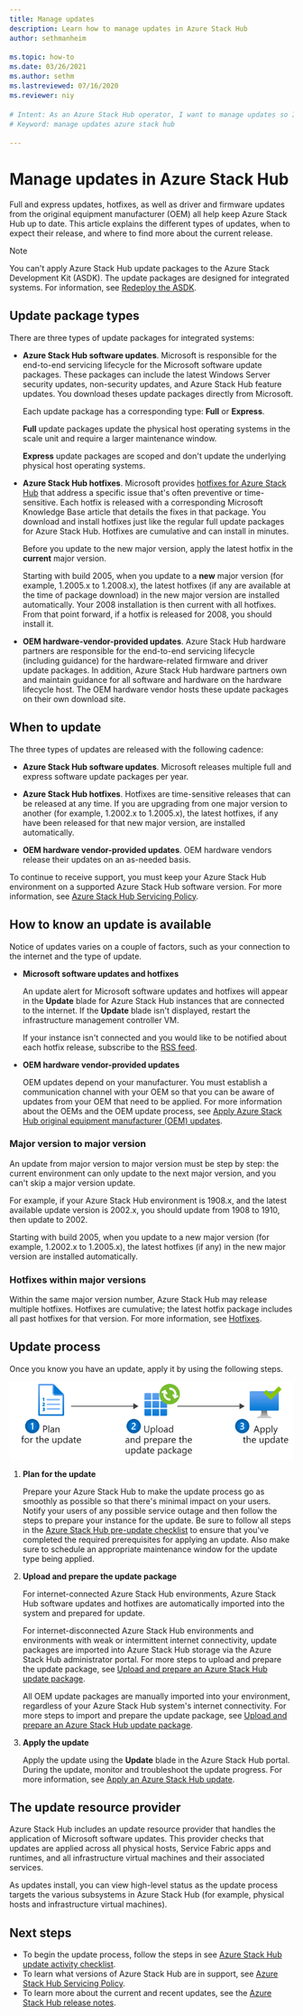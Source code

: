 ```yaml
---
title: Manage updates 
description: Learn how to manage updates in Azure Stack Hub
author: sethmanheim

ms.topic: how-to
ms.date: 03/26/2021
ms.author: sethm
ms.lastreviewed: 07/16/2020
ms.reviewer: niy

# Intent: As an Azure Stack Hub operator, I want to manage updates so I can keep everything up to date.
# Keyword: manage updates azure stack hub

---
```



# Manage updates in Azure Stack Hub

Full and express updates, hotfixes, as well as driver and firmware updates from the original equipment manufacturer (OEM) all help keep Azure Stack Hub up to date. This article explains the different types of updates, when to expect their release, and where to find more about the current release.

> [!NOTE]  
> You can't apply Azure Stack Hub update packages to the Azure Stack Development Kit (ASDK). The update packages are designed for integrated systems. For information, see [Redeploy the ASDK](../asdk/asdk-redeploy.md).

## Update package types

There are three types of update packages for integrated systems:

- **Azure Stack Hub software updates**. Microsoft is responsible for the end-to-end servicing lifecycle for the Microsoft software update packages. These packages can include the latest Windows Server security updates, non-security updates, and Azure Stack Hub feature updates. You download theses update packages directly from Microsoft.

    Each update package has a corresponding type: **Full** or **Express**.

    **Full** update packages update the physical host operating systems in the scale unit and require a larger maintenance window.

    **Express** update packages are scoped and don't update the underlying physical host operating systems.

- **Azure Stack Hub hotfixes**. Microsoft provides [hotfixes for Azure Stack Hub](azure-stack-servicing-policy.md#hotfixes) that address a specific issue that's often preventive or time-sensitive. Each hotfix is released with a corresponding Microsoft Knowledge Base article that details the fixes in that package. You download and install hotfixes just like the regular full update packages for Azure Stack Hub. Hotfixes are cumulative and can install in minutes.

   Before you update to the new major version, apply the latest hotfix in the **current** major version.

   Starting with build 2005, when you update to a **new** major version (for example, 1.2005.x to 1.2008.x), the latest hotfixes (if any are available at the time of package download) in the new major version are installed automatically. Your 2008 installation is then current with all hotfixes. From that point forward, if a hotfix is released for 2008, you should install it.

- **OEM hardware-vendor-provided updates**. Azure Stack Hub hardware partners are responsible for the end-to-end servicing lifecycle (including guidance) for the hardware-related firmware and driver update packages. In addition, Azure Stack Hub hardware partners own and maintain guidance for all software and hardware on the hardware lifecycle host. The OEM hardware vendor hosts these update packages on their own download site.

## When to update

The three types of updates are released with the following cadence:

- **Azure Stack Hub software updates**. Microsoft releases multiple full and express software update packages per year.

- **Azure Stack Hub hotfixes**. Hotfixes are time-sensitive releases that can be released at any time. If you are upgrading from one major version to another (for example, 1.2002.x to 1.2005.x), the latest hotfixes, if any have been released for that new major version, are installed automatically.

- **OEM hardware vendor-provided updates**. OEM hardware vendors release their updates on an as-needed basis.

To continue to receive support, you must keep your Azure Stack Hub environment on a supported Azure Stack Hub software version. For more information, see [Azure Stack Hub Servicing Policy](azure-stack-servicing-policy.md).

## How to know an update is available

Notice of updates varies on a couple of factors, such as your connection to the internet and the type of update.

- **Microsoft software updates and hotfixes**

    An update alert for Microsoft software updates and hotfixes will appear in the **Update** blade for Azure Stack Hub instances that are connected to the internet. If the **Update** blade isn't displayed, restart the infrastructure management controller VM.

    If your instance isn't connected and you would like to be notified about each hotfix release, subscribe to the [RSS feed](https://azurestackhubdocs.azurewebsites.net/xml/hotfixes.rss).

- **OEM hardware vendor-provided updates**

    OEM updates depend on your manufacturer. You must establish a communication channel with your OEM so that you can be aware of updates from your OEM that need to be applied. For more information about the OEMs and the OEM update process, see [Apply Azure Stack Hub original equipment manufacturer (OEM) updates](azure-stack-update-oem.md).

### Major version to major version

An update from major version to major version must be step by step: the current environment can only update to the next major version, and you can't skip a major version update.

For example, if your Azure Stack Hub environment is 1908.x, and the latest available update version is 2002.x, you should update from 1908 to 1910, then update to 2002.

Starting with build 2005, when you update to a new major version (for example, 1.2002.x to 1.2005.x), the latest hotfixes (if any) in the new major version are installed automatically.

### Hotfixes within major versions

Within the same major version number, Azure Stack Hub may release multiple hotfixes. Hotfixes are cumulative; the latest hotfix package includes all past hotfixes for that version. For more information, see [Hotfixes](azure-stack-servicing-policy.md#hotfixes).

## Update process

Once you know you have an update, apply it by using the following steps.

![Azure Stack Hub update process](./media/azure-stack-updates/azure-stack-update-process.svg)

1. **Plan for the update**

    Prepare your Azure Stack Hub to make the update process go as smoothly as possible so that there's minimal impact on your users. Notify your users of any possible service outage and then follow the steps to prepare your instance for the update. Be sure to follow all steps in the [Azure Stack Hub pre-update checklist](release-notes-checklist.md) to ensure that you've completed the required prerequisites for applying an update. Also make sure to schedule an appropriate maintenance window for the update type being applied.

2. **Upload and prepare the update package**

    For internet-connected Azure Stack Hub environments, Azure Stack Hub software updates and hotfixes are automatically imported into the system and prepared for update.

    For internet-disconnected Azure Stack Hub environments and environments with weak or intermittent internet connectivity, update packages are imported into Azure Stack Hub storage via the Azure Stack Hub administrator portal. For more steps to upload and prepare the update package, see [Upload and prepare an Azure Stack Hub update package](azure-stack-update-prepare-package.md).

    All OEM update packages are manually imported into your environment, regardless of your Azure Stack Hub system's internet connectivity. For more steps to import and prepare the update package, see [Upload and prepare an Azure Stack Hub update package](azure-stack-update-prepare-package.md).

3. **Apply the update**

    Apply the update using the **Update** blade in the Azure Stack Hub portal. During the update, monitor and troubleshoot the update progress. For more information, see [Apply an Azure Stack Hub update](azure-stack-apply-updates.md).

## The update resource provider

Azure Stack Hub includes an update resource provider that handles the application of Microsoft software updates. This provider checks that updates are applied across all physical hosts, Service Fabric apps and runtimes, and all infrastructure virtual machines and their associated services.

As updates install, you can view high-level status as the update process targets the various subsystems in Azure Stack Hub (for example, physical hosts and infrastructure virtual machines).

## Next steps

- To begin the update process, follow the steps in see [Azure Stack Hub update activity checklist](release-notes-checklist.md).
- To learn what versions of Azure Stack Hub are in support, see [Azure Stack Hub Servicing Policy](azure-stack-servicing-policy.md).  
- To learn more about the current and recent updates, see the [Azure Stack Hub release notes](release-notes.md).
